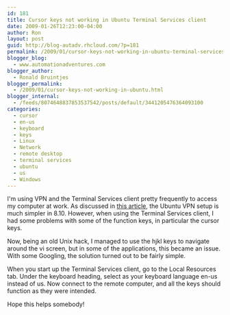 ```yaml
---
id: 181
title: Cursor keys not working in Ubuntu Terminal Services client
date: 2009-01-26T12:23:00-04:00
author: Ron
layout: post
guid: http://blog-autadv.rhcloud.com/?p=181
permalink: /2009/01/cursor-keys-not-working-in-ubuntu-terminal-services-client.html
blogger_blog:
  - www.automationadventures.com
blogger_author:
  - Ronald Bruintjes
blogger_permalink:
  - /2009/01/cursor-keys-not-working-in-ubuntu.html
blogger_internal:
  - /feeds/8074648837853537542/posts/default/3441205476364093100
categories:
  - cursor
  - en-us
  - keyboard
  - keys
  - Linux
  - Network
  - remote desktop
  - terminal services
  - ubuntu
  - us
  - Windows
---
```

I'm using VPN and the Terminal Services client pretty frequently to access my computer at work. As discussed in <a href="/2009/01/07/ubuntu-810-connect-to-cisco-vpn-through-vpnc/" target="_blank">this article</a>, the Ubuntu VPN setup is much simpler in 8.10. However, when using the Terminal Services client, I had some problems with some of the function keys, in particular the cursor keys.

Now, being an old Unix hack, I managed to use the hjkl keys to navigate around the vi screen, but in some of the applications, this became an issue. With some Googling, the solution turned out to be fairly simple.

When you start up the Terminal Services client, go to the Local Resources tab. Under the keyboard heading, select as your keyboard language en-us instead of us. Now connect to the remote computer, and all the keys should function as they were intended.

Hope this helps somebody!